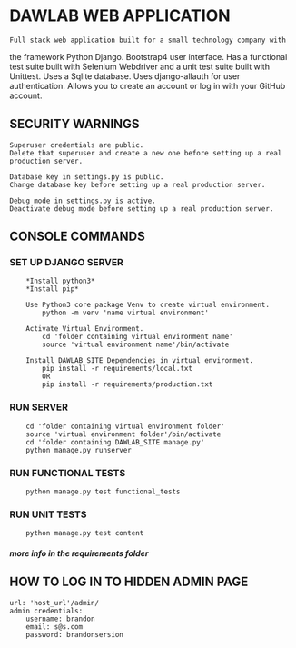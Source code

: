 # DAWLAB WEB APPLICATION

    Full stack web application built for a small technology company with
the framework Python Django. Bootstrap4 user interface. Has a functional
test suite built with Selenium Webdriver and a unit test suite built
with Unittest. Uses a Sqlite database. Uses django-allauth for user
authentication. Allows you to create an account or log in with your
GitHub account.

## SECURITY WARNINGS

    Superuser credentials are public.
    Delete that superuser and create a new one before setting up a real production server.

    Database key in settings.py is public.
    Change database key before setting up a real production server.

    Debug mode in settings.py is active.
    Deactivate debug mode before setting up a real production server.


## CONSOLE COMMANDS 

### SET UP DJANGO SERVER
        *Install python3*
        *Install pip*

        Use Python3 core package Venv to create virtual environment.
            python -m venv 'name virtual environment'

        Activate Virtual Environment.
            cd 'folder containing virtual environment name'
            source 'virtual environment name'/bin/activate
            
        Install DAWLAB_SITE Dependencies in virtual environment.
            pip install -r requirements/local.txt 
            OR
            pip install -r requirements/production.txt

### RUN SERVER
        cd 'folder containing virtual environment folder'
        source 'virtual environment folder'/bin/activate
        cd 'folder containing DAWLAB_SITE manage.py'
        python manage.py runserver

### RUN FUNCTIONAL TESTS
        python manage.py test functional_tests

### RUN UNIT TESTS
        python manage.py test content

#### *more info in the requirements folder*


## HOW TO LOG IN TO HIDDEN ADMIN PAGE

    url: 'host_url'/admin/
    admin credentials:
        username: brandon
        email: s@s.com
        password: brandonsersion
